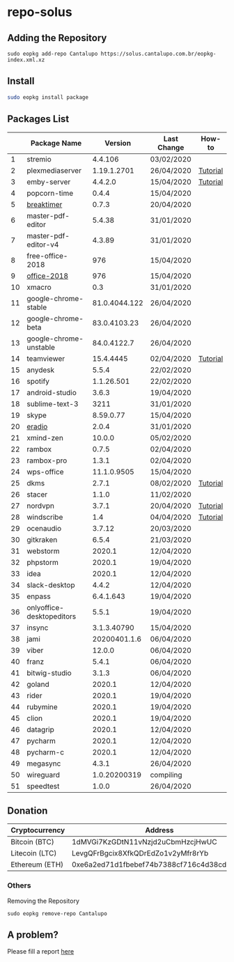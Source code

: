 # repo-solus

## Adding the Repository

`sudo eopkg add-repo Cantalupo https://solus.cantalupo.com.br/eopkg-index.xml.xz`
 

## Install

```bash
sudo eopkg install package
```

## Packages List

| | Package Name | Version | Last Change | How-to |
| --- | --- | --- | --- | --- |
| 1 | stremio | 4.4.106 | 03/02/2020 | |
| 2 | plexmediaserver | 1.19.1.2701 | 26/04/2020 | [Tutorial](https://github.com/cantalupo555/repo-solus/wiki/How-Install-Plex-Media-Server-on-Solus) |
| 3 | emby-server | 4.4.2.0 | 15/04/2020 | [Tutorial](https://github.com/cantalupo555/repo-solus/wiki/How-Install-Emby-Server-on-Solus) |
| 4 | popcorn-time | 0.4.4 | 15/04/2020 | |
| 5 | [breaktimer](https://breaktimer.app/) | 0.7.3 | 20/04/2020 | |
| 6 | master-pdf-editor | 5.4.38 | 31/01/2020 | |
| 7 | master-pdf-editor-v4 | 4.3.89 | 31/01/2020 | |
| 8 | free-office-2018 | 976 | 15/04/2020 | |
| 9 | [office-2018](http://www.softmaker.com/go/officenxheise) | 976 | 15/04/2020 | |
| 10 | xmacro | 0.3 | 31/01/2020 | |
| 11 | google-chrome-stable | 81.0.4044.122 | 26/04/2020 | |
| 12 | google-chrome-beta | 83.0.4103.23 | 26/04/2020 | |
| 13 | google-chrome-unstable | 84.0.4122.7 | 26/04/2020 | |
| 14 | teamviewer | 15.4.4445 | 02/04/2020 | [Tutorial](https://github.com/cantalupo555/repo-solus/wiki/How-Install-TeamViewer-on-Solus) |
| 15 | anydesk | 5.5.4 | 22/02/2020 | |
| 16 | spotify | 1.1.26.501 | 22/02/2020 | |
| 17 | android-studio | 3.6.3 | 19/04/2020 | |
| 18 | sublime-text-3 | 3211 | 31/01/2020 | |
| 19 | skype | 8.59.0.77 | 15/04/2020 | |
| 20 | [eradio](https://github.com/DreamDevel/eRadio) | 2.0.4 | 31/01/2020 | |
| 21 | xmind-zen | 10.0.0 | 05/02/2020 | |
| 22 | rambox | 0.7.5 | 02/04/2020 | |
| 23 | rambox-pro | 1.3.1 | 02/04/2020 | |
| 24 | wps-office | 11.1.0.9505 | 15/04/2020 | |
| 25 | dkms | 2.7.1 | 08/02/2020 | [Tutorial](https://github.com/cantalupo555/repo-solus/wiki/How-Install-dkms-on-Solus) |
| 26 | stacer | 1.1.0 | 11/02/2020 | |
| 27 | nordvpn | 3.7.1 | 20/04/2020 | [Tutorial](https://github.com/cantalupo555/repo-solus/wiki/How-Install-NordVPN-on-Solus) | |
| 28 | windscribe | 1.4 | 04/04/2020 | [Tutorial](https://github.com/cantalupo555/repo-solus/wiki/How-Install-windscribe-on-Solus) |
| 29 | ocenaudio | 3.7.12 | 20/03/2020 | |
| 30 | gitkraken | 6.5.4 | 21/03/2020 | |
| 31 | webstorm | 2020.1 | 12/04/2020 | |
| 32 | phpstorm | 2020.1 | 19/04/2020 | |
| 33 | idea | 2020.1 | 12/04/2020 | |
| 34 | slack-desktop | 4.4.2 | 12/04/2020 | |
| 35 | enpass | 6.4.1.643 | 19/04/2020 | |
| 36 | onlyoffice-desktopeditors | 5.5.1 | 19/04/2020 | |
| 37 | insync | 3.1.3.40790 | 15/04/2020 | |
| 38 | jami | 20200401.1.6 | 06/04/2020 | |
| 39 | viber | 12.0.0 | 06/04/2020 | |
| 40 | franz | 5.4.1 | 06/04/2020 | |
| 41 | bitwig-studio | 3.1.3 | 06/04/2020 | |
| 42 | goland | 2020.1 | 12/04/2020 | |
| 43 | rider | 2020.1 | 19/04/2020 | |
| 44 | rubymine | 2020.1 | 19/04/2020 | |
| 45 | clion | 2020.1 | 19/04/2020 | |
| 46 | datagrip | 2020.1 | 12/04/2020 | |
| 47 | pycharm | 2020.1 | 12/04/2020 | |
| 48 | pycharm-c | 2020.1 | 12/04/2020 | |
| 49 | megasync | 4.3.1 | 26/04/2020 | |
| 50 | wireguard | 1.0.20200319 | compiling | |
| 51 | speedtest | 1.0.0 | 26/04/2020 | |

## Donation

| Cryptocurrency | Address |
| --- | --- |
| Bitcoin (BTC) | 1dMVGi7KzGDtN11vNzjd2uCbmHzcjHwUC |
| Litecoin (LTC) | LevgQFrBgcix8XfkQDrEdZo1v2yMfr8rYb |
| Ethereum (ETH) | 0xe6a2ed71d1fbebef74b7388cf716c4d38cd432f7 |

### Others

Removing the Repository

`sudo eopkg remove-repo Cantalupo`

## A problem?

Please fill a report [here](https://github.com/cantalupo555/repo-solus/issues/new)
